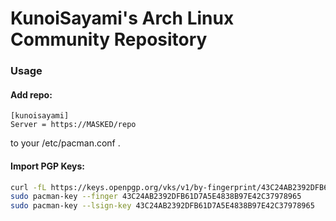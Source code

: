 KunoiSayami's Arch Linux Community Repository
====

### Usage

#### Add repo:

```
[kunoisayami]
Server = https://MASKED/repo
```
to your /etc/pacman.conf .

#### Import PGP Keys:

```bash
curl -fL https://keys.openpgp.org/vks/v1/by-fingerprint/43C24AB2392DFB61D7A5E4838B97E42C37978965 | sudo pacman-key --add -
sudo pacman-key --finger 43C24AB2392DFB61D7A5E4838B97E42C37978965
sudo pacman-key --lsign-key 43C24AB2392DFB61D7A5E4838B97E42C37978965
```
